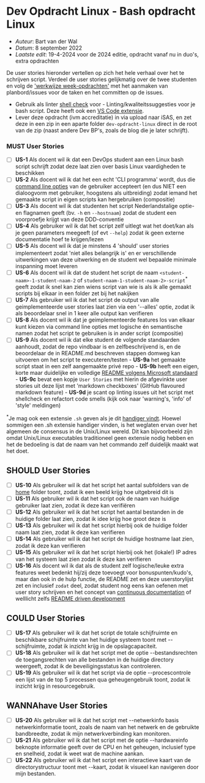 # Dev Opdracht Linux - Bash opdracht Linux

- *Auteur*: Bart van der Wal
- *Datum*: 8 september 2022
- *Laatste edit*: 19-4-2024 voor de 2024 editie, opdracht vanaf nu in duo's, extra opdrachten

De user stories hieronder vertellen op zich het hele verhaal over het te schrijven script. Verdeel de user stories gelijkmatig over de twee studenten en volg de ['werkwijze week-opdrachten'](https://minordevops.nl/week-opdrachten.html) met het aanmaken van planbord/issues voor de taken en het committen op de issues.

- Gebruik als linter [shell check](https://www.exasol.com/resource/ghost-in-the-shell-busters-your-guide-to-using-shellcheck-for-top-quality-scripts/) voor - Linting/kwaliteitssuggesties voor je bash script. Deze heeft ook een [VS Code extensie](https://marketplace.visualstudio.com/items?itemName=timonwong.shellcheck).
- Lever deze opdracht (ivm accreditatie) in via upload naar iSAS, en zet deze in een zip in een aparte folder `dev-opdracht-linux` direct in de root van de zip (naast andere Dev BP's, zoals de blog die je later schrijft).

### MUST User Stories

- [ ] **US-1** Als docent wil ik dat een DevOps student aan een Linux bash script schrijft zodat deze laat zien over basis Linux vaardigheden te beschikken
- [ ] **US-2** Als docent wil ik dat het een echt 'CLI programma' wordt, dus die [command line opties](https://en.wikipedia.org/wiki/Command-line_interface#Command-line_option) van de gebruiker accepteert (en dus NIET een dialoogvorm met gebruiker, hoogstens als uitbreiding) zodat iemand het gemaakte script in eigen scripts kan hergebruiken (compositie) 
- [ ] **US-3** Als docent wil ik dat studenten het script Nederlandstalige optie- en flagnamen geeft (bv. `-h` en `--hostnaam`) zodat de student een voorproefje krijgt van deze DDD-conventie
- [ ] **US-4** Als gebruiker wil ik dat het script zelf uitlegt wat het doet/kan als je geen parameters meegeeft (of evt `--help`) zodat ik geen externe documentatie hoef te krijgen/lezen
- [ ] **US-5** Als docent wil ik dat je minstens 4 'should' user stories  implementeert zodat 'niet alles belangrijk is' en er verschillende uitwerkingen van deze uitwerking en de student wel bepaalde minimale inspanning moet leveren
- [ ] **US-6** Als docent wil ik dat de student het script de naam `<student-naam>-1-student-naam-2` of `student-naam-1-student-naam-2>-script`<sup>*</sup> geeft zodat ik snel kan zien wiens script van wie is als ik alle gemaakt scripts bij elkaar in een folder zet bij het nakijken
- [ ] **US-7** Als gebruiker wil ik dat het script de output van alle geimplementeerde user stories laat zien via een '--alles' optie, zodat ik als beoordelaar snel in 1 keer alle output kan verifieren
- [ ] **US-8** Als docent wil ik dat je geimplementeerde features los van elkaar kunt kiezen via command line opties met logische én semantische namen zodat het script te gebruiken is in ander script (compositie)
- [ ] **US-9** Als docent wil ik dat elke student de volgende standaarden aanhoudt, zodat de repo vindbaar is en zelfbeschrijvend is, en de beoordelaar de in README.md beschreven stappen domweg kan uitvoeren om het script te executeren/testen
      - **US-9a** het gemaakte script staat in een zelf aangemaakte privé repo
      - **US-9b** heeft een eigen, korte maar duidelijke en volledige [README volgens Microsoft standaard](https://docs.microsoft.com/en-us/azure/devops/repos/git/create-a-readme) 
      - **US-9c** bevat een kopje `User Stories` met hierin de afgevinkte user stories uit deze lijst met 'markdown checkboxes' (GitHub flavoured markdown feature)
      - **US-9d** je scant op linting issues uit het script met shellcheck en refactort code smells (kijk ook naar 'warning's, 'info' of 'style' meldingen)

<sup>*</sup>Je mag ook een extensie `.sh` geven als je dit [handiger vindt](https://stackoverflow.com/questions/27813563/what-is-the-bash-file-extension). Hoewel sommigen een .sh extensie handiger vinden, is het weglaten ervan over het algemeen de consensus in de Unix/Linux wereld. Dit kan bijvoorbeeld zijn omdat Unix/Linux executables traditioneel geen extensie nodig hebben en het de bedoeling is dat de naam van het commando zelf duidelijk maakt wat het doet.

## SHOULD User Stories

- [ ] **US-10** Als gebruiker wil ik dat het script het aantal subfolders van de [home](https://nl.wikipedia.org/wiki/Homedirectory) folder toont, zodat ik een beeld krijg hoe uitgebreid dit is
- [ ] **US-11** Als gebruiker wil ik dat het script ook de naam van huidige gebruiker laat zien, zodat ik deze kan verifiëren
- [ ] **US-12** Als gebruiker wil ik dat het script het aantal bestanden in de huidige folder laat zien, zodat ik idee krijg hoe groot deze is
- [ ] **US-13** Als gebruiker wil ik dat het script hierbij ook de huidige folder naam laat zien, zodat ik deze kan verifieren
- [ ] **US-14** Als gebruiker wil ik dat het script de huidige hostname laat zien, zodat ik deze kan verifieren
- [ ] **US-15** Als gebruiker wil ik dat het script hierbij ook het (lokale!) IP adres van het systeem laat zien zodat ik deze kan verifieren
- [ ] **US-16** Als docent wil ik dat als de student zelf logische/leuke extra features weet bedenkt hij/zij deze toevoegt voor bonuspunten/kudo's, maar dan ook in de hulp functie, de README zet en deze userstorylijst zet en inclusief `zodat` deel, zodat student nog eens kan oefenen met user story schrijven en het concept van [continuous documentation](https://thenewstack.io/continuous-documentation-in-a-ci-cd-world/) of welllicht zelfs [README driven development](https://rathes.me/blog/en/readme-driven-development/)

## COULD User Stories

- [ ] **US-17** Als gebruiker wil ik dat het script de totale schijfruimte en beschikbare schijfruimte van het huidige systeem toont met --schijfruimte, zodat ik inzicht krijg in de opslagcapaciteit.
- [ ] **US-18** Als gebruiker wil ik dat het script met de optie --bestandsrechten de toegangsrechten van alle bestanden in de huidige directory weergeeft, zodat ik de beveiligingsstatus kan controleren.
- [ ] **US-19** Als gebruiker wil ik dat het script via de optie --procescontrole een lijst van de top 5 processen qua geheugengebruik toont, zodat ik inzicht krijg in resourcegebruik.

## WANNAhave User Stories

- [ ] **US-20** Als gebruiker wil ik dat het script met --netwerkinfo basis netwerkinformatie toont, zoals de naam van het netwerk en de gebruikte bandbreedte, zodat ik mijn netwerkverbinding kan monitoren.
- [ ] **US-21** Als gebruiker wil ik dat het script met de optie --hardwareinfo beknopte informatie geeft over de CPU en het geheugen, inclusief type en snelheid, zodat ik weet wat de machine aankan.
- [ ] **US-22** Als gebruiker wil ik dat het script een interactieve kaart van de directorystructuur toont met --kaart, zodat ik visueel kan navigeren door mijn bestanden.
